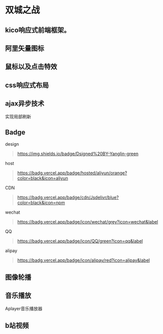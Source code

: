 # 双城之战

## kico响应式前端框架。



## 阿里矢量图标



## 鼠标以及点击特效



## css响应式布局



## ajax异步技术

实现局部刷新



## Badge



design

> https://img.shields.io/badge/Dsigned%20BY-Yanglin-green

host

> https://badg.vercel.app/badge/hosted/aliyun/orange?color=black&icon=aliyun

CDN

> https://badg.vercel.app/badge/cdn/Jsdelivr/blue?color=black&icon=npm

wechat

> https://badg.vercel.app/badge/icon/wechat/grey?icon=wechat&label

QQ

> https://badg.vercel.app/badge/icon/QQ/green?icon=qq&label

alipay

> https://badg.vercel.app/badge/icon/alipay/red?icon=alipay&label

## 图像轮播



## 音乐播放

Aplayer音乐播放器



## b站视频


